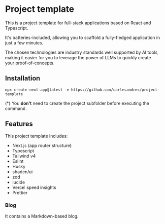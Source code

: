 # Project template

This is a project template for full-stack applications based on React and Typescript.

It's batteries-included, allowing you to scaffold a fully-fledged application in just a few minutes.

The chosen technologies are industry standards well supported by AI tools, making it easier for you to leverage the power of LLMs to quickly create your proof-of-concepts.

## Installation

`npx create-next-app@latest -e https://github.com/carlesandres/project-template`

(\*) You **don't** need to create the project subfolder before executing the command.

## Features

This project template includes:

- Next.js (app router structure)
- Typescript
- Tailwind v4
- Eslint
- Husky
- shadcn/ui
- zod
- lucide
- Vercel speed insights
- Prettier

### Blog

It contains a Markdown-based blog.
